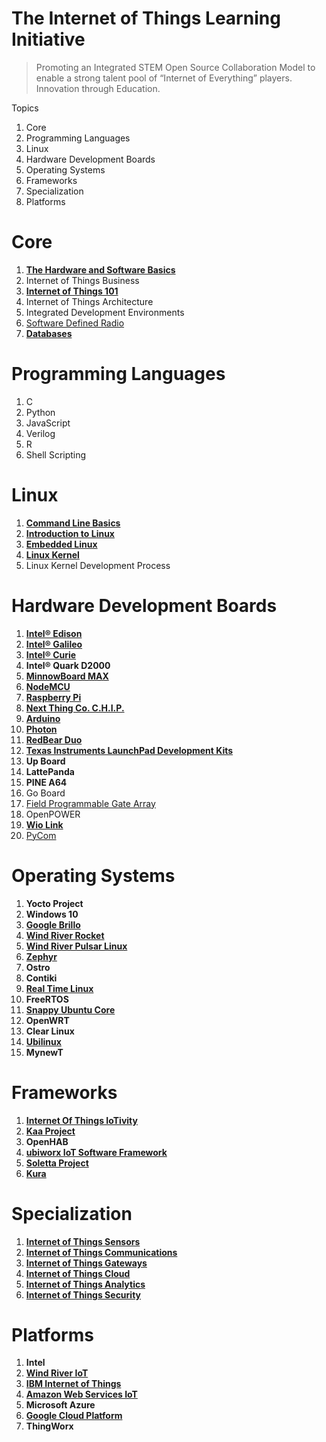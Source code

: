 # The Internet of Things Learning Initiative

> Promoting an Integrated STEM Open Source Collaboration Model to enable a strong talent pool of “Internet of Everything” players. Innovation through Education. 

Topics

01. Core
02. Programming Languages
03. Linux
04. Hardware Development Boards
05. Operating Systems
06. Frameworks
07. Specialization 
08. Platforms

# Core

01. [__The Hardware and Software Basics__](https://theiotlearninginitiative.gitbooks.io/the-hardware-and-software-basics/content/)
02. Internet of Things Business
03. [__Internet of Things 101__](https://theiotlearninginitiative.gitbooks.io/internetofthings101/)
04. Internet of Things Architecture
05. Integrated Development Environments
06.  [Software Defined Radio](https://theiotlearninginitiative.gitbooks.io/softwaredefinedradio/content/)
07. [__Databases__](https://theiotlearninginitiative.gitbooks.io/databases/content/)

# Programming Languages

01. C
02. Python
03. JavaScript
04. Verilog
05. R
06. Shell Scripting

# Linux

01. [__Command Line Basics__](https://www.udacity.com/course/linux-command-line-basics--ud595)
02. [__Introduction to Linux__](https://www.edx.org/course/introduction-linux-linuxfoundationx-lfs101x-0)
03. [__Embedded Linux__](https://theiotlearninginitiative.gitbooks.io/embedded-linux/)
04. [__Linux Kernel__](https://theiotlearninginitiative.gitbooks.io/linuxkernel/content/)
05. Linux Kernel Development Process

# Hardware Development Boards

01. [__Intel® Edison__](https://theiotlearninginitiative.gitbooks.io/inteledison/content/)
02. [__Intel® Galileo__](https://theiotlearninginitiative.gitbooks.io/intelgalileo/content/)
03. [__Intel® Curie__](https://theiotlearninginitiative.gitbooks.io/intelcurie/content/)
04. __Intel® Quark D2000__
05. [__MinnowBoard MAX__](https://theiotlearninginitiative.gitbooks.io/minnowboardmax/content/)
06. [__NodeMCU__](https://theiotlearninginitiative.gitbooks.io/nodemcu/content/) 
07. [__Raspberry Pi__](https://theiotlearninginitiative.gitbooks.io/raspberrypi/content/)
08. [__Next Thing Co. C.H.I.P.__](https://theiotlearninginitiative.gitbooks.io/nextthingcochip/content/)
09. [__Arduino__](https://theiotlearninginitiative.gitbooks.io/arduino/content/)
10. [__Photon__](https://theiotlearninginitiative.gitbooks.io/photon/content/)
11. [__RedBear Duo__](https://theiotlearninginitiative.gitbooks.io/redbearduo/content/)
12. [__Texas Instruments LaunchPad Development Kits__](https://theiotlearninginitiative.gitbooks.io/texas-instruments-launchpad-development-kits/content/)
12. __Up Board__
13. __LattePanda__
14. __PINE A64__
15. Go Board
16. [Field Programmable Gate Array]()
17. OpenPOWER
18. [__Wio Link__](https://theiotlearninginitiative.gitbooks.io/wiolink/content/)
19. [PyCom](https://www.pycom.io/)

# Operating Systems

01. __Yocto Project__
02. __Windows 10__
03. [__Google Brillo__](https://theiotlearninginitiative.gitbooks.io/googlebrillo/content/)
04. [__Wind River Rocket__](https://theiotlearninginitiative.gitbooks.io/iotwindriverrocket/content/)
05. [__Wind River Pulsar Linux__](https://theiotlearninginitiative.gitbooks.io/iotwindriverpulsarlinux/content/)
06. [__Zephyr__](https://theiotlearninginitiative.gitbooks.io/zephyr/content/)
07. __Ostro__
08. __Contiki__
09. [__Real Time Linux__](https://theiotlearninginitiative.gitbooks.io/internetofthingsrt/content/)
10. __FreeRTOS__
11. [__Snappy Ubuntu Core__](https://theiotlearninginitiative.gitbooks.io/iotsnappyubuntucore/content/)
12. __OpenWRT__
13. __Clear Linux__
14. [__Ubilinux__](https://theiotlearninginitiative.gitbooks.io/ubilinux/content/)
15. __MynewT__

# Frameworks

01. __[Internet Of Things IoTivity](https://theiotlearninginitiative.gitbooks.io/internetofthingsiotivity/content/)__
02. __[Kaa Project](http://www.kaaproject.org/)__
03. __OpenHAB__
04. __[ubiworx IoT Software Framework](http://www.ubiworx.com/ubiworx/)__
05. __[Soletta Project](https://theiotlearninginitiative.gitbooks.io/soletta/content/)__
06. __[Kura](http://www.eclipse.org/kura/)__

# Specialization

01. [__Internet of Things Sensors__](https://theiotlearninginitiative.gitbooks.io/internetofthingssensors/content/)
02. [__Internet of Things Communications__](https://theiotlearninginitiative.gitbooks.io/internetofthingscommunications/content/)
03. [__Internet of Things Gateways__](https://theiotlearninginitiative.gitbooks.io/internetofthingsgateways/content/)
04. [__Internet of Things Cloud__](https://theiotlearninginitiative.gitbooks.io/internetofthingscloud/content/)
05. [__Internet of Things Analytics__](https://theiotlearninginitiative.gitbooks.io/internetofthingsanalytics/content/)
06. [__Internet of Things Security__]()

# Platforms

01. __Intel__
02. [__Wind River IoT__](https://theiotlearninginitiative.gitbooks.io/windriveriot/content/)
03. [__IBM Internet of Things__](https://theiotlearninginitiative.gitbooks.io/ibminternetofthings/content/)
04. [__Amazon Web Services IoT__](https://theiotlearninginitiative.gitbooks.io/amazonwebservicesiot/content/)
05. __Microsoft Azure__
06. [__Google Cloud Platform__](https://www.gitbook.com/book/theiotlearninginitiative/googlecloudplatform/details)
07. __ThingWorx__
